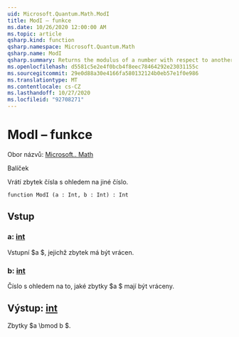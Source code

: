 ```yaml
---
uid: Microsoft.Quantum.Math.ModI
title: ModI – funkce
ms.date: 10/26/2020 12:00:00 AM
ms.topic: article
qsharp.kind: function
qsharp.namespace: Microsoft.Quantum.Math
qsharp.name: ModI
qsharp.summary: Returns the modulus of a number with respect to another number.
ms.openlocfilehash: d5581c5e2e4f0bcb4f8eec78464292e23031155c
ms.sourcegitcommit: 29e0d88a30e4166fa580132124b0eb57e1f0e986
ms.translationtype: MT
ms.contentlocale: cs-CZ
ms.lasthandoff: 10/27/2020
ms.locfileid: "92708271"
---
```

# <a name="modi-function"></a>ModI – funkce

Obor názvů: [Microsoft.. Math](xref:Microsoft.Quantum.Math)

Balíček [](https://nuget.org/packages/)


Vrátí zbytek čísla s ohledem na jiné číslo.

```qsharp
function ModI (a : Int, b : Int) : Int
```


## <a name="input"></a>Vstup

### <a name="a--int"></a>a: [int](xref:microsoft.quantum.lang-ref.int)

Vstupní $a $, jejichž zbytek má být vrácen.


### <a name="b--int"></a>b: [int](xref:microsoft.quantum.lang-ref.int)

Číslo s ohledem na to, jaké zbytky $a $ mají být vráceny.



## <a name="output--int"></a>Výstup: [int](xref:microsoft.quantum.lang-ref.int)

Zbytky $a \bmod b $.
